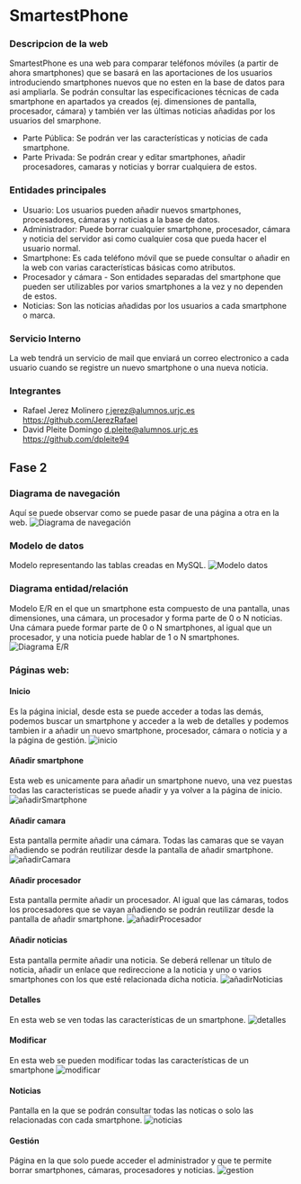 # SmartestPhone
### Descripcion de la web
SmartestPhone es una web para comparar teléfonos móviles (a partir de ahora smartphones) que se basará en las aportaciones de los usuarios introduciendo smartphones nuevos que no esten en la base de datos para asi ampliarla. Se podrán consultar las especificaciones técnicas de cada smartphone en apartados ya creados (ej. dimensiones de pantalla, procesador, cámara) y también ver las últimas noticias añadidas por los usuarios del smarphone.
-  Parte Pública: Se podrán ver las características y noticias de cada smartphone.
-  Parte Privada: Se podrán crear y editar smartphones, añadir procesadores, camaras y noticias y borrar cualquiera de estos.
### Entidades principales
- Usuario: Los usuarios pueden añadir nuevos smartphones, procesadores, cámaras y noticias a la base de datos.
- Administrador: Puede borrar cualquier smartphone, procesador, cámara y noticia del servidor asi como cualquier cosa que pueda hacer el usuario normal.
- Smartphone: Es cada teléfono móvil que se puede consultar o añadir en la web con varias características básicas como atributos.
- Procesador y cámara - Son entidades separadas del smartphone que pueden ser utilizables por varios smartphones a la vez y no dependen de estos.
- Noticias: Son las noticias añadidas por los usuarios a cada smartphone o marca.
### Servicio Interno
La web tendrá un servicio de mail que enviará un correo electronico a cada usuario cuando se registre un nuevo smartphone o una nueva noticia.
### Integrantes
- Rafael Jerez Molinero
  r.jerez@alumnos.urjc.es
  https://github.com/JerezRafael
- David Pleite Domingo
  d.pleite@alumnos.urjc.es
  https://github.com/dpleite94

## Fase 2

### Diagrama de navegación
Aquí se puede observar como se puede pasar de una página a otra en la web.
![Diagrama de navegación](https://lh3.googleusercontent.com/-iElodFqOi0w/Wpae7oBOeJI/AAAAAAAALns/FNO693kfao0tyxfTAo530u8ApfOhkOeJwCJoC/w663-h393-n-rw/diagNavegFase2.jpg)

### Modelo de datos
Modelo representando las tablas creadas en MySQL.
![Modelo datos](https://lh3.googleusercontent.com/-JczxlnhkGZc/WpafAYZgeBI/AAAAAAAALoA/M1MMjWh4S88V9cfbiEz90fQd1T8IYCXjQCJoC/w663-h612-n-rw/modelodatosFase2.png)

### Diagrama entidad/relación
Modelo E/R en el que un smartphone esta compuesto de una pantalla, unas dimensiones, una cámara, un procesador y forma parte de 0 o N noticias. Una cámara puede formar parte de 0 o N smartphones, al igual que un procesador, y una noticia puede hablar de 1 o N smartphones.
![Diagrama E/R](https://lh3.googleusercontent.com/-_UwcAcF-TpM/WpaiEXOWCLI/AAAAAAAALo4/iYuWGd2bEgUNW9UruRF-g-t7z2Sy_sg6gCJoC/w663-h250-n-rw/diagERFase2.jpg)

### Páginas web:

#### Inicio
Es la página inicial, desde esta se puede acceder a todas las demás, podemos buscar un smartphone y acceder a la web de detalles y podemos tambien ir a añadir un nuevo smartphone, procesador, cámara o noticia y a la página de gestión.
![inicio](https://i.imgur.com/r8BNSQ7.png)

#### Añadir smartphone
Esta web es unicamente para añadir un smartphone nuevo, una vez puestas todas las caracteristicas se puede añadir y ya volver a la página de inicio.
![añadirSmartphone](https://i.imgur.com/Fdv6IDq.png)

#### Añadir camara
Esta pantalla permite añadir una cámara. Todas las camaras que se vayan añadiendo se podrán reutilizar desde la pantalla de añadir smartphone.
![añadirCamara](https://i.imgur.com/32O4XMW.png)

#### Añadir procesador
Esta pantalla permite añadir un procesador. Al igual que las cámaras, todos los procesadores que se vayan añadiendo se podrán reutilizar desde la pantalla de añadir smartphone.
![añadirProcesador](https://i.imgur.com/9PEcSrP.png)

#### Añadir noticias
Esta pantalla permite añadir una noticia. Se deberá rellenar un título de noticia, añadir un enlace que redireccione a la noticia y uno o varios smartphones con los que esté relacionada dicha noticia.
![añadirNoticias](https://i.imgur.com/IViyuc3.png)

#### Detalles
En esta web se ven todas las características de un smartphone.
![detalles](https://i.imgur.com/kJl2Rcf.png)

#### Modificar
En esta web se pueden modificar todas las características de un smartphone
![modificar](https://i.imgur.com/m3ceM2Y.png)

#### Noticias
Pantalla en la que se podrán consultar todas las noticas o solo las relacionadas con cada smartphone.
![noticias](https://i.imgur.com/sb9GfNL.png)

#### Gestión
Página en la que solo puede acceder el administrador y que te permite borrar smartphones, cámaras, procesadores y noticias.
![gestion](https://i.imgur.com/qv4w9ZN.png)
